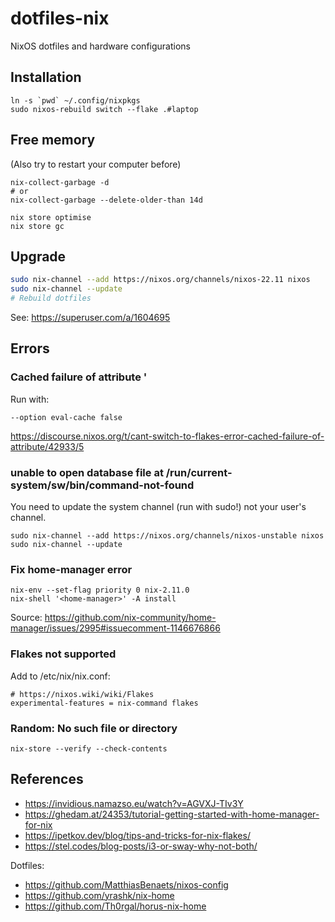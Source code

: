 # dotfiles-nix
NixOS dotfiles and hardware configurations

## Installation

```
ln -s `pwd` ~/.config/nixpkgs
sudo nixos-rebuild switch --flake .#laptop
```

## Free memory

(Also try to restart your computer before)

```
nix-collect-garbage -d
# or
nix-collect-garbage --delete-older-than 14d

nix store optimise
nix store gc
```

## Upgrade

```bash
sudo nix-channel --add https://nixos.org/channels/nixos-22.11 nixos    
sudo nix-channel --update
# Rebuild dotfiles
```

See: https://superuser.com/a/1604695

## Errors

### Cached failure of attribute '

Run with:
```
--option eval-cache false
```

https://discourse.nixos.org/t/cant-switch-to-flakes-error-cached-failure-of-attribute/42933/5

### unable to open database file at /run/current-system/sw/bin/command-not-found

You need to update the system channel (run with sudo!) not your user's channel. 

```
sudo nix-channel --add https://nixos.org/channels/nixos-unstable nixos
sudo nix-channel --update
```

### Fix home-manager error 

```
nix-env --set-flag priority 0 nix-2.11.0
nix-shell '<home-manager>' -A install
```

Source: https://github.com/nix-community/home-manager/issues/2995#issuecomment-1146676866


### Flakes not supported

Add to /etc/nix/nix.conf:
```
# https://nixos.wiki/wiki/Flakes
experimental-features = nix-command flakes
```


### Random: No such file or directory

```
nix-store --verify --check-contents
```


## References

- https://invidious.namazso.eu/watch?v=AGVXJ-TIv3Y
- https://ghedam.at/24353/tutorial-getting-started-with-home-manager-for-nix
- https://ipetkov.dev/blog/tips-and-tricks-for-nix-flakes/
- https://stel.codes/blog-posts/i3-or-sway-why-not-both/

Dotfiles: 
- https://github.com/MatthiasBenaets/nixos-config
- https://github.com/yrashk/nix-home
- https://github.com/Th0rgal/horus-nix-home
